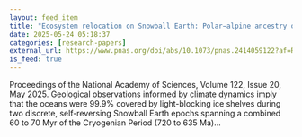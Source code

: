 ```yaml
---
layout: feed_item
title: "Ecosystem relocation on Snowball Earth: Polar−alpine ancestry of the extant surface biosphere?"
date: 2025-05-24 05:18:37
categories: [research-papers]
external_url: https://www.pnas.org/doi/abs/10.1073/pnas.2414059122?af=R
is_feed: true
---
```


Proceedings of the National Academy of Sciences, Volume 122, Issue 20, May 2025. Geological observations informed by climate dynamics imply that the oceans were 99.9% covered by light-blocking ice shelves during two discrete, self-reversing Snowball Earth epochs spanning a combined 60 to 70 Myr of the Cryogenian Period (720 to 635 Ma)...
